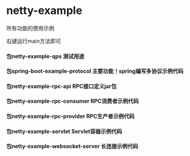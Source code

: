 # netty-example
所有功能的使用示例

右键运行main方法即可


#### 包netty-example-qps   测试用途

#### 包spring-boot-example-protocol   主要功能！spring编写多协议示例代码

#### 包netty-example-rpc-api        RPC接口定义jar包
#### 包netty-example-rpc-consumer   RPC消费者示例代码
#### 包netty-example-rpc-provider   RPC生产者示例代码

#### 包netty-example-servlet   Servlet容器示例代码
#### 包netty-example-websocket-server   长连接示例代码
